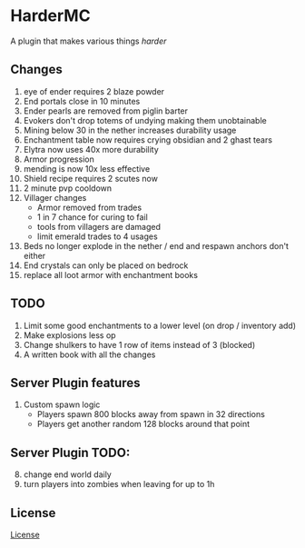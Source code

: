 # HarderMC

A plugin that makes various things *harder*

## Changes

1. eye of ender requires 2 blaze powder
2. End portals close in 10 minutes
3. Ender pearls are removed from piglin barter
4. Evokers don't drop totems of undying making them unobtainable
5. Mining below 30 in the nether increases durability usage
6. Enchantment table now requires crying obsidian and 2 ghast tears
7. Elytra now uses 40x more durability
8. Armor progression
9. mending is now 10x less effective
10. Shield recipe requires 2 scutes now
11. 2 minute pvp cooldown
12. Villager changes
    - Armor removed from trades
    - 1 in 7 chance for curing to fail
    - tools from villagers are damaged
    - limit emerald trades to 4 usages
1. Beds no longer explode in the nether / end and respawn anchors don't either
2. End crystals can only be placed on bedrock
7. replace all loot armor with enchantment books

## TODO

1. Limit some good enchantments to a lower level (on drop / inventory add)
4. Make explosions less op
5. Change shulkers to have 1 row of items instead of 3 (blocked)
6. A written book with all the changes

## Server Plugin features

1. Custom spawn logic
    - Players spawn 800 blocks away from spawn in 32 directions
    - Players get another random 128 blocks around that point

## Server Plugin TODO:

8. change end world daily
9. turn players into zombies when leaving for up to 1h

## License

[License](./LICENSE)

